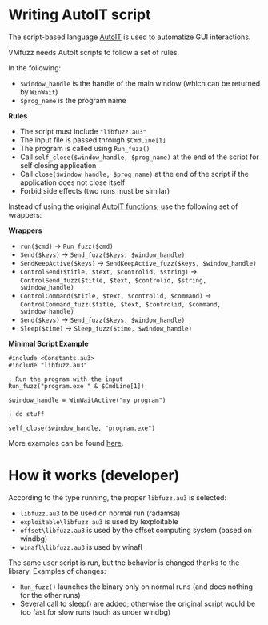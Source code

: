 Writing AutoIT script
===============

The script-based language  [AutoIT](https://www.autoitscript.com/site/autoit/) is used to automatize GUI interactions.

VMfuzz needs AutoIt scripts to follow a set of rules.


In the following:
- ```$window_handle``` is the handle of the main window (which can be returned by ```WinWait```)
- ```$prog_name``` is the program name

**Rules**
- The script must include ```"libfuzz.au3"```
- The input file is passed through ```$CmdLine[1]```
- The program is called using ```Run_fuzz()```
- Call ```self_close($window_handle, $prog_name)``` at the end of the script for self closing application
- Call ```close($window_handle, $prog_name)``` at the end of the script if the application does not close itself
- Forbid side effects (two runs must be similar)

Instead of using the original [AutoIT functions](https://www.autoitscript.com/autoit3/docs/functions.htm), use the following set of wrappers:

**Wrappers**
- ```run($cmd)``` ->  ```Run_fuzz($cmd) ```
- ```Send($keys)``` -> ```Send_fuzz($keys, $window_handle)```
- ```SendKeepActive($keys)``` -> ```SendKeepActive_fuzz($keys, $window_handle)```
- ```ControlSend($title, $text, $controlid, $string)``` -> ```ControlSend_fuzz($title, $text, $controlid, $string, $window_handle)```
- ```ControlCommand($title, $text, $controlid, $command)``` -> ```ControlCommand_fuzz($title, $text, $controlid, $command, $window_handle)```
- ```Send($keys)``` -> ```Send_fuzz($keys, $window_handle)```
- ```Sleep($time)``` -> ```Sleep_fuzz($time, $window_handle)```


**Minimal Script Example** 

```
#include <Constants.au3>
#include "libfuzz.au3"

; Run the program with the input
Run_fuzz("program.exe " & $CmdLine[1])

$window_handle = WinWaitActive("my program")

; do stuff

self_close($window_handle, "program.exe")
```

More examples can be found [here](../vmfuzz/sample/auto_it_scripts).

How it works (developer)
=======================

According to the type running, the proper ```libfuzz.au3``` is selected:

- ```libfuzz.au3``` to be used on normal run (radamsa)
- ```exploitable\libfuzz.au3``` is used by !exploitable
- ```offset\libfuzz.au3``` is used by the offset computing system (based on windbg)
- ```winafl\libfuzz.au3``` is used by winafl


The same user script is run, but the behavior is changed thanks to the library.
Examples of changes:
- ```Run_fuzz()``` launches the binary only on normal runs (and does nothing for the other runs)
- Several call to sleep() are added; otherwise the original script would be too fast for slow runs (such as under windbg)
